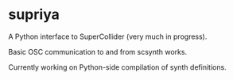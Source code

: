 supriya
=======

A Python interface to SuperCollider (very much in progress).

Basic OSC communication to and from scsynth works.

Currently working on Python-side compilation of synth definitions.
